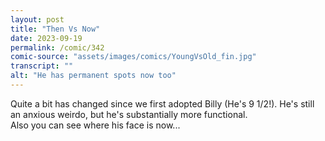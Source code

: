 ```yaml
---
layout: post
title: "Then Vs Now"
date: 2023-09-19
permalink: /comic/342
comic-source: "assets/images/comics/YoungVsOld_fin.jpg"
transcript: ""
alt: "He has permanent spots now too"
---
```

Quite a bit has changed since we first adopted Billy (He's 9 1/2!). He's still an anxious weirdo, but he's substantially more functional. 
<br> Also you can see where his face is now...
